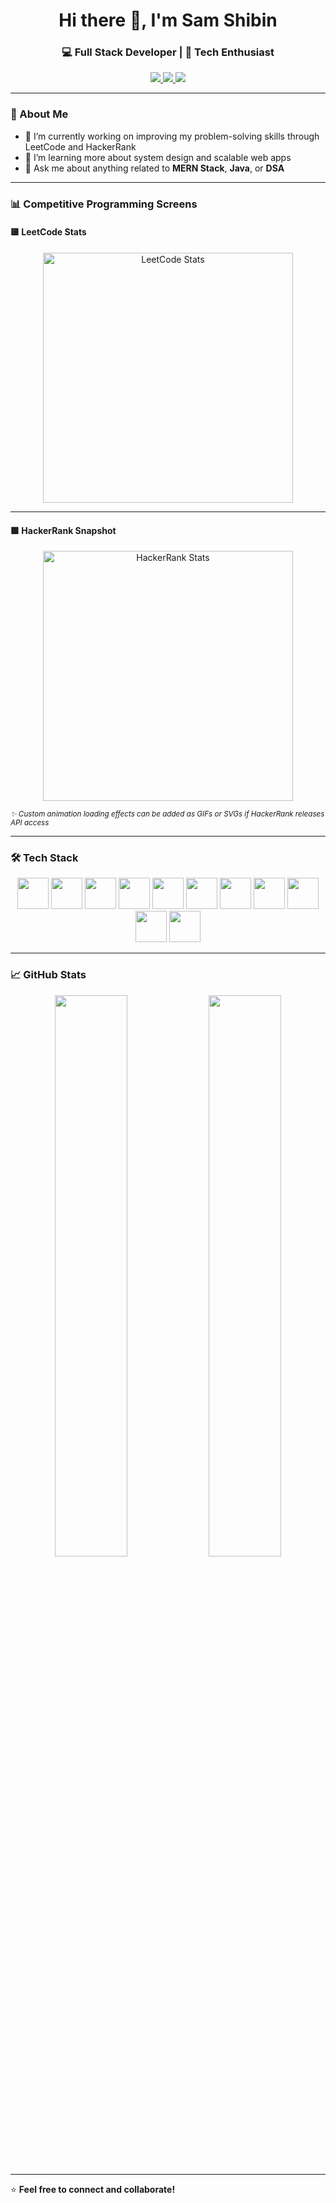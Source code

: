 <h1 align="center">Hi there 👋, I'm Sam Shibin</h1>
<h3 align="center">💻 Full Stack Developer | 🚀 Tech Enthusiast</h3>

<p align="center">
  <a href="https://www.linkedin.com/in/sam-shibin-a-ba9ab3326/">
    <img src="https://img.shields.io/badge/LinkedIn-0A66C2?style=for-the-badge&logo=linkedin&logoColor=white"/>
  </a>
  <a href="https://leetcode.com/u/shibin_1125_/">
    <img src="https://img.shields.io/badge/LeetCode-FFA116?style=for-the-badge&logo=leetcode&logoColor=white"/>
  </a>
  <a href="https://www.hackerrank.com/profile/samshibin1125">
    <img src="https://img.shields.io/badge/HackerRank-2EC866?style=for-the-badge&logo=hackerrank&logoColor=white"/>
  </a>
</p>

---

### 🚀 About Me
- 🔭 I’m currently working on improving my problem-solving skills through LeetCode and HackerRank  
- 🌱 I’m learning more about system design and scalable web apps  
- 💬 Ask me about anything related to **MERN Stack**, **Java**, or **DSA**

---

### 📊 Competitive Programming Screens

#### 🟨 LeetCode Stats

<div align="center">
  <img src="https://leetcard.jacoblin.cool/shibin_1125_?ext=contest" alt="LeetCode Stats" width="400" />
</div>

---

#### 🟩 HackerRank Snapshot

<div align="center">
  <img src="https://github.com/samshibin1125/samshibin1125/assets/your_hackerrank_custom_image.png" alt="HackerRank Stats" width="400" />
</div>

<sub><i>✨ Custom animation loading effects can be added as GIFs or SVGs if HackerRank releases API access</i></sub>

---

### 🛠️ Tech Stack

<p align="center">
  <img src="https://cdn.jsdelivr.net/gh/devicons/devicon/icons/html5/html5-original-wordmark.svg" width="50" height="50"/>
  <img src="https://cdn.jsdelivr.net/gh/devicons/devicon/icons/css3/css3-original-wordmark.svg" width="50" height="50"/>
  <img src="https://cdn.jsdelivr.net/gh/devicons/devicon/icons/javascript/javascript-original.svg" width="50" height="50"/>
  <img src="https://cdn.jsdelivr.net/gh/devicons/devicon/icons/react/react-original.svg" width="50" height="50"/>
  <img src="https://cdn.jsdelivr.net/gh/devicons/devicon/icons/nodejs/nodejs-original.svg" width="50" height="50"/>
  <img src="https://cdn.jsdelivr.net/gh/devicons/devicon/icons/express/express-original.svg" width="50" height="50"/>
  <img src="https://cdn.jsdelivr.net/gh/devicons/devicon/icons/mongodb/mongodb-original.svg" width="50" height="50"/>
  <img src="https://cdn.jsdelivr.net/gh/devicons/devicon/icons/c/c-original.svg" width="50" height="50"/>
  <img src="https://cdn.jsdelivr.net/gh/devicons/devicon/icons/cplusplus/cplusplus-original.svg" width="50" height="50"/>
  <img src="https://cdn.jsdelivr.net/gh/devicons/devicon/icons/java/java-original.svg" width="50" height="50"/>
  <img src="https://cdn.jsdelivr.net/gh/devicons/devicon/icons/python/python-original.svg" width="50" height="50"/>
</p>

---

### 📈 GitHub Stats

<p align="center">
  <img src="https://github-readme-stats.vercel.app/api?username=your-github-username&show_icons=true&theme=radical" width="48%" />
  <img src="https://github-readme-streak-stats.herokuapp.com/?user=your-github-username&theme=radical" width="48%" />
</p>

---

⭐ **Feel free to connect and collaborate!**
